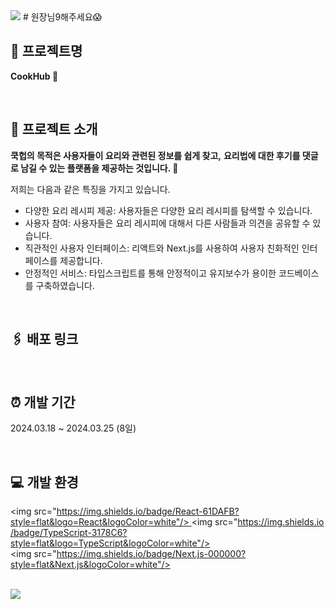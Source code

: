 <img src="https://capsule-render.vercel.app/api?type=waving&color=BDBDC8&height=150&section=header" />
# 원장님9해주세요😱

<br>

## 📌 프로젝트명
**CookHub 🌿**

<br>

## 📌 프로젝트 소개

**쿡헙의 목적은 사용자들이 요리와 관련된 정보를 쉽게 찾고,** 
**요리법에 대한 후기를 댓글로 남길 수 있는 플랫폼을 제공하는 것입니다. 🍳**

저희는 다음과 같은 특징을 가지고 있습니다.

- 다양한 요리 레시피 제공: 사용자들은 다양한 요리 레시피를 탐색할 수 있습니다.
- 사용자 참여: 사용자들은 요리 레시피에 대해서 다른 사람들과 의견을 공유할 수 있습니다.
- 직관적인 사용자 인터페이스: 리액트와 Next.js를 사용하여 사용자 친화적인 인터페이스를 제공합니다.
- 안정적인 서비스: 타입스크립트를 통해 안정적이고 유지보수가 용이한 코드베이스를 구축하였습니다.

<br>

## 🖇️ 배포 링크



<br>

## ⏰ 개발 기간

2024.03.18 ~ 2024.03.25 (8일)

<br>

## 💻 개발 환경

<img src="https://img.shields.io/badge/React-61DAFB?style=flat&logo=React&logoColor=white"/> <img src="https://img.shields.io/badge/TypeScript-3178C6?style=flat&logo=TypeScript&logoColor=white"/><img src="https://img.shields.io/badge/Next.js-000000?style=flat&Next.js&logoColor=white"/>


<br>

<img src="https://capsule-render.vercel.app/api?type=waving&color=BDBDC8&height=150&section=footer" />